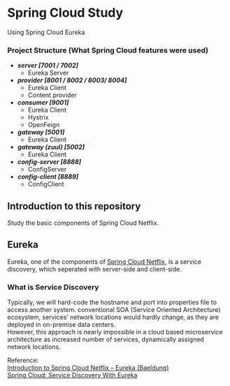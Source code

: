 # Spring Cloud Study

Using Spring Cloud Eureka

### Project Structure (What Spring Cloud features were used)

- **_server  \[7001 / 7002\]_**
  - Eureka Server
- **_provider \[8001 / 8002 / 8003/ 8004\]_**
  - Eureka Client
  - Content provider
- **_consumer \[9001\]_**
  - Eureka Client
  - Hystrix
  - OpenFeign
- **_gateway \[5001\]_**
  - Eureka Client
- **_gateway (zuul) \[5002\]_**
  - Eureka Client
- **_config-server \[8888\]_**
  - ConfigServer
- **_config-client \[8889\]_**
  - ConfigClient

## Introduction to this repository

Study the basic components of Spring Cloud Netflix.


## Eureka
Eureka, one of the components of [Spring Cloud Netflix](https://spring.io/projects/spring-cloud-netflix), is a service discovery, which seperated with server-side and client-side. 

### What is Service Discovery
Typically, we will hard-code the hostname and port into properties file to access another system. conventional SOA (Service Oriented Architecture) ecosystem, services’ network locations would hardly change, as they are deployed in on-premise data centers. <br/>
However, this approach is nearly impossible in a cloud based microservice architecture as increased number of services, dynamically assigned network locations.

Reference:
<br/>[Introduction to Spring Cloud Netflix – Eureka (Baeldung)](https://www.baeldung.com/spring-cloud-netflix-eureka)
<br/>[Spring Cloud: Service Discovery With Eureka](https://medium.com/swlh/spring-cloud-service-discovery-with-eureka-16f32068e5c7)